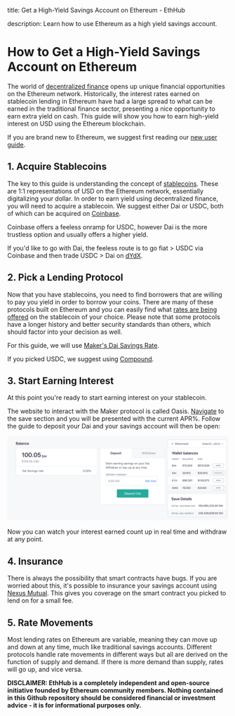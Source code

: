 title: Get a High-Yield Savings Account on Ethereum - EthHub

description: Learn how to use Ethereum as a high yield savings account.

# How to Get a High-Yield Savings Account on Ethereum

The world of [decentralized finance](/built-on-ethereum/open-finance/what-is-open-finance.md) opens up unique financial opportunities on the Ethereum network.  Historically, the interest rates earned on stablecoin lending in Ethereum have had a large spread to what can be earned in the traditional finance sector, presenting a nice opportunity to earn extra yield on cash. This guide will show you how to earn high-yield interest on USD using the Ethereum blockchain.

If you are brand new to Ethereum, we suggest first reading our [new user guide](../using-ethereum/ethereum-new-user-guide.md).

## 1. Acquire Stablecoins

The key to this guide is understanding the concept of [stablecoins](../built-on-ethereum/open-finance/stablecoins/what-are-stablecoins.md). These are 1:1 representations of USD on the Ethereum network, essentially digitalizing your dollar. In order to earn yield using decentralized finance, you will need to acquire a stablecoin. We suggest either Dai or USDC, both of which can be acquired on [Coinbase](https://www.coinbase.com/price/ethereum?r=conner_k3).

Coinbase offers a feeless onramp for USDC, however Dai is the more trustless option and usually offers a higher yield. 

If you'd like to go with Dai, the feeless route is to go fiat > USDC via Coinbase and then trade USDC > Dai on [dYdX](https://dydx.exchange/).

## 2. Pick a Lending Protocol

Now that you have stablecoins, you need to find borrowers that are willing to pay you yield in order to borrow your coins. There are many of these protocols built on Ethereum and you can easily find what [rates are being offered](https://loanscan.io/) on the stablecoin of your choice. Please note that some protocols have a longer history and better security standards than others, which should factor into your decision as well.

For this guide, we will use [Maker's Dai Savings Rate](https://oasis.app/save).

If you picked USDC, we suggest using [Compound](https://app.compound.finance/).

## 3. Start Earning Interest

At this point you're ready to start earning interest on your stablecoin.

The website to interact with the Maker protocol is called Oasis. [Navigate](https://oasis.app/save) to the save section and you will be presented with the current APR%. Follow the guide to deposit your Dai and your savings account will then be open:

![](/assets/images/dsr.png)  

Now you can watch your interest earned count up in real time and withdraw at any point.

## 4. Insurance

There is always the possibility that smart contracts have bugs. If you are worried about this, it's possible to insurance your savings account using [Nexus Mutual](https://app.nexusmutual.io/#/SmartContractCover). This gives you coverage on the smart contract you picked to lend on for a small fee.

## 5. Rate Movements

Most lending rates on Ethereum are variable, meaning they can move up and down at any time, much like traditional savings accounts. Different protocols handle rate movements in different ways but all are derived on the function of supply and demand. If there is more demand than supply, rates will go up, and vice versa.


**DISCLAIMER: EthHub is a completely independent and open-source initiative founded by Ethereum community members. Nothing contained in this Github repository should be considered financial or investment advice - it is for informational purposes only.**


